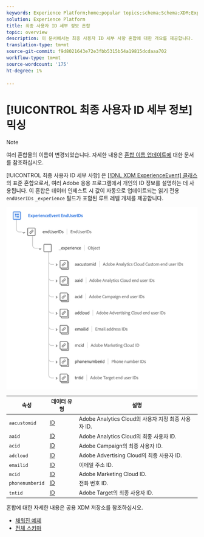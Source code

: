 ```yaml
---
keywords: Experience Platform;home;popular topics;schema;Schema;XDM;ExperienceEvent;fields;schemas;Schemas;Schema design;mixin;mixin;enduserids;end-user;end user;ids;
solution: Experience Platform
title: 최종 사용자 ID 세부 정보 혼합
topic: overview
description: 이 문서에서는 최종 사용자 ID 세부 사항 혼합에 대한 개요를 제공합니다.
translation-type: tm+mt
source-git-commit: f9d8021643e72e3fbb5315b54a19815dcdaaa702
workflow-type: tm+mt
source-wordcount: '175'
ht-degree: 1%

---
```



# [!UICONTROL 최종 사용자 ID 세부 정보] 믹싱

>[!NOTE]
>
>여러 혼합물의 이름이 변경되었습니다. 자세한 내용은 [혼합 이름 업데이트에](../name-updates.md) 대한 문서를 참조하십시오.

[!UICONTROL 최종 사용자 ID 세부 사항] 은 [[!DNL XDM ExperienceEvent] 클래스](../../classes/individual-profile.md)의 표준 혼합으로서, 여러 Adobe 응용 프로그램에서 개인의 ID 정보를 설명하는 데 사용됩니다. 이 혼합은 데이터 인제스트 시 값이 자동으로 업데이트되는 읽기 전용 `endUserIDs` `_experience` 필드가 포함된 루트 레벨 개체를 제공합니다.

<img src="../../images/mixins/enduserids.png" width="700" /><br />

| 속성 | 데이터 유형 | 설명 |
| --- | --- | --- |
| `aacustomid` | [ID](../../data-types/identity.md) | Adobe Analytics Cloud의 사용자 지정 최종 사용자 ID. |
| `aaid` | [ID](../../data-types/identity.md) | Adobe Analytics Cloud의 최종 사용자 ID. |
| `acid` | [ID](../../data-types/identity.md) | Adobe Campaign의 최종 사용자 ID. |
| `adcloud` | [ID](../../data-types/identity.md) | Adobe Advertising Cloud의 최종 사용자 ID. |
| `emailid` | [ID](../../data-types/identity.md) | 이메일 주소 ID. |
| `mcid` | [ID](../../data-types/identity.md) | Adobe Marketing Cloud ID. |
| `phonenumberid` | [ID](../../data-types/identity.md) | 전화 번호 ID. |
| `tntid` | [ID](../../data-types/identity.md) | Adobe Target의 최종 사용자 ID. |

혼합에 대한 자세한 내용은 공용 XDM 저장소를 참조하십시오.

* [채워진 예제](https://github.com/adobe/xdm/blob/master/components/mixins/experience-event/experienceevent-enduserids.example.1.json)
* [전체 스키마](https://github.com/adobe/xdm/blob/master/components/mixins/experience-event/experienceevent-enduserids.schema.json)
